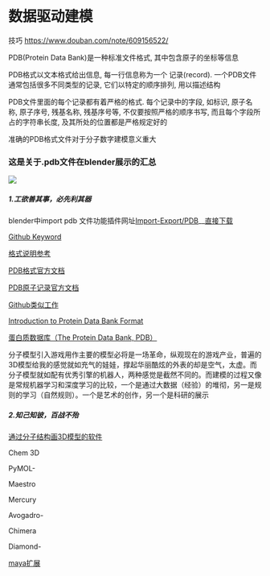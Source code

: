 # 数据驱动建模

技巧 https://www.douban.com/note/609156522/

PDB(Protein Data Bank)是一种标准文件格式, 其中包含原子的坐标等信息

PDB格式以文本格式给出信息, 每一行信息称为一个 记录(record). 一个PDB文件通常包括很多不同类型的记录, 它们以特定的顺序排列, 用以描述结构

PDB文件里面的每个记录都有着严格的格式. 每个记录中的字段, 如标识, 原子名称, 原子序号, 残基名称, 残基序号等, 不仅要按照严格的顺序书写, 而且每个字段所占的字符串长度, 及其所处的位置都是严格规定好的

准确的PDB格式文件对于分子数字建模意义重大

### 这是关于.pdb文件在blender展示的汇总

![](https://wiki.blender.org/skins/naiad/images/blender_logo.png)
##### 1.工欲善其事，必先利其器
    
blender中import pdb 文件功能插件网址[Import-Export/PDB](https://wiki.blender.org/index.php/Extensions:2.6/Py/Scripts/Import-Export/PDB)__[直接下载](http://development.root-1.de/X-Download/io_mesh_pdb.zip)

[Github Keyword](https://github.com/search?l=Python&o=desc&q=pdb&s=stars&type=Repositories&utf8=%E2%9C%93)


[格式说明参考](http://jerkwin.github.io/2015/06/05/PDB%E6%96%87%E4%BB%B6%E6%A0%BC%E5%BC%8F%E8%AF%B4%E6%98%8E/)

[PDB格式官方文档](http://www.wwpdb.org/documentation/file-format)

[PDB原子记录官方文档](http://www.wwpdb.org/documentation/file-format-content/format33/sect9.html)

[Github类似工作](https://github.com/bigwiv/Biopython-cn/blob/master/cn/chr11.rst)

[Introduction to Protein Data Bank Format](http://www.cgl.ucsf.edu/chimera/docs/UsersGuide//tutorials/framepdbintro.html)

[蛋白质数据库（The Protein Data Bank, PDB）](ftp://ftp.wwpdb.org/pub/pdb/)

分子模型引入游戏用作主要的模型必将是一场革命，纵观现在的游戏产业，普遍的3D模型给我的感觉就如充气的娃娃，撑起华丽酷炫的外表的却是空气，太虚。而分子模型就如配有优秀引擎的机器人，两种感觉是截然不同的。而建模的过程又像是常规机器学习和深度学习的比较，一个是通过大数据（经验）的堆彻，另一是规则的学习（自然规则）。一个是艺术的创作，另一个是科研的展示

##### 2.知己知彼，百战不殆

[通过分子结构画3D模型的软件](http://www.rcsb.org/pdb/static.do?p=software/software_links/molecular_graphics.html)

Chem 3D

PyMOL-

Maestro

Mercury

Avogadro-

Chimera

Diamond-

[maya扩展](http://www.molecularmovies.com/toolkit/)



